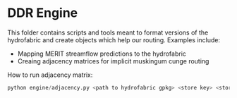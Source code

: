 # DDR Engine

This folder contains scripts and tools meant to format versions of the hydrofabric and create objects which help our routing. Examples include:
- Mapping MERIT streamflow predictions to the hydrofabric
- Creaing adjacency matrices for implicit muskingum cunge routing 

How to run adjacency matrix:
```python 
python engine/adjacency.py <path to hydrofabric gpkg> <store key> <store path>
```
